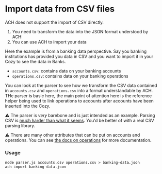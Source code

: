 # Import data from CSV files

ACH does not support the import of CSV directly. 

1. You need to transform the data into the JSON format understood by ACH
2. You can use ACH to import your data

Here the example is from a banking data perspective. Say you banking
institutions has provided you data in CSV and you want to import it in your
Cozy to see the data in Banks.

* `accounts.csv`: contains data on your banking accounts
* `operations.csv`: contains data on your banking operations

You can look at the parser to see how we transform the CSV data contained
in `accounts.csv` and `operations.csv` into a format understandable by
ACH. THe parser is basic here, the main point of attention here is the
reference helper being used to link operations to accounts after accounts
have been inserted into the Cozy.

⚠️ The parser is *very* barebone and is just intended as an example. Parsing
CSV is [much harder than what it seems][parsing-csv]. You'd be better of with
a real CSV parsing library.

⚠️ There are many other attributes that can be put on accounts and operations. You
can see [the docs on operations](https://docs.cozy.io/en/cozy-doctypes/docs/io.cozy.bank/#iocozybankoperations)
for more documentation.

[parsing-csv]: http://thomasburette.com/blog/2014/05/25/so-you-want-to-write-your-own-CSV-code/

### Usage

```
node parser.js accounts.csv operations.csv > banking-data.json
ach import banking-data.json
```
